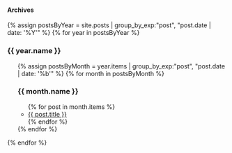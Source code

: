  <h4><span class = 'pretty'>Archives</span></h4>
  <div id = 'accordion'>   
    {% assign postsByYear = site.posts | group_by_exp:"post", "post.date | date: '%Y'" %}
    {% for year in postsByYear %}
      <h3 class = 'pretty'><i class="fa fa-caret-right" aria-hidden="true"></i> {{ year.name }}</h3>
      <ul>
      {% assign postsByMonth = year.items | group_by_exp:"post", "post.date | date: '%b'" %}
      {% for month in postsByMonth %}
        <h3 class = 'pretty deep'><i class="fa fa-caret-right" aria-hidden="true"></i> {{ month.name }}</h3>
        <ul>
          {% for post in month.items %}
            <li><a href="{{site.baseurl}}{{post.url}}">{{ post.title }}</a></li>
            {% endfor %}
        </ul>
        {% endfor %}
    </ul>
    {% endfor %}
  </div>
